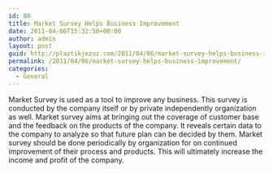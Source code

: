```yaml
---
id: 88
title: Market Survey Helps Business Improvement
date: 2011-04-06T15:32:50+00:00
author: admin
layout: post
guid: http://plaztikjezuz.com/2011/04/06/market-survey-helps-business-improvement/
permalink: /2011/04/06/market-survey-helps-business-improvement/
categories:
  - General
---
```

Market Survey is used as a tool to improve any business. This survey is conducted by the company itself or by private independently organization as well. Market survey aims at bringing out the coverage of customer base and the feedback on the products of the company. It reveals certain data to the company to analyze so that future plan can be decided by them. Market survey should be done periodically by organization for on continued improvement of their process and products. This will ultimately increase the income and profit of the company.